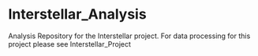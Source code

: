 # Interstellar_Analysis
Analysis Repository for the Interstellar project. For data processing for this project please see Interstellar_Project
